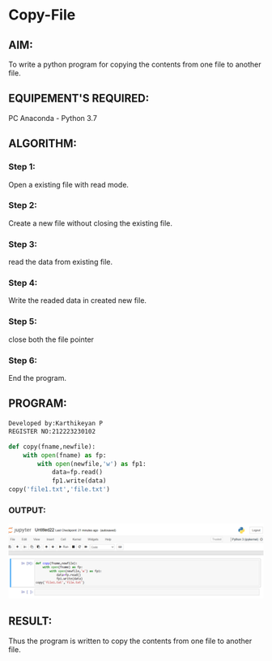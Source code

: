# Copy-File
## AIM:
To write a python program for copying the contents from one file to another file.
## EQUIPEMENT'S REQUIRED: 
PC
Anaconda - Python 3.7
## ALGORITHM: 
### Step 1:
Open a existing file with read mode. 
### Step 2: 
Create a new file without closing the existing file.
### Step 3: 
read the data from existing file.
### Step 4:  
Write the readed data in created new file.
### Step 5: 
close both the file pointer 
### Step 6: 
End the program.
## PROGRAM:
```
Developed by:Karthikeyan P
REGISTER NO:212223230102
```
```py
def copy(fname,newfile):
    with open(fname) as fp:
        with open(newfile,'w') as fp1:
            data=fp.read()
            fp1.write(data)
copy('file1.txt','file.txt')       
```
### OUTPUT:
![output](output.png)


## RESULT:
Thus the program is written to copy the contents from one file to another file.
